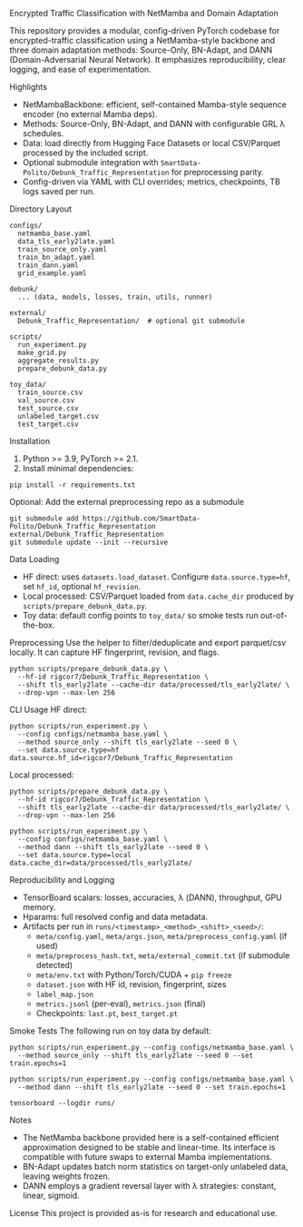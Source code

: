 Encrypted Traffic Classification with NetMamba and Domain Adaptation

This repository provides a modular, config-driven PyTorch codebase for encrypted-traffic classification using a NetMamba-style backbone and three domain adaptation methods: Source-Only, BN-Adapt, and DANN (Domain-Adversarial Neural Network). It emphasizes reproducibility, clear logging, and ease of experimentation.

Highlights
- NetMambaBackbone: efficient, self-contained Mamba-style sequence encoder (no external Mamba deps).
- Methods: Source-Only, BN-Adapt, and DANN with configurable GRL λ schedules.
- Data: load directly from Hugging Face Datasets or local CSV/Parquet processed by the included script.
- Optional submodule integration with `SmartData-Polito/Debunk_Traffic_Representation` for preprocessing parity.
- Config-driven via YAML with CLI overrides; metrics, checkpoints, TB logs saved per run.

Directory Layout
```
configs/
  netmamba_base.yaml
  data_tls_early2late.yaml
  train_source_only.yaml
  train_bn_adapt.yaml
  train_dann.yaml
  grid_example.yaml

debunk/
  ... (data, models, losses, train, utils, runner)

external/
  Debunk_Traffic_Representation/  # optional git submodule

scripts/
  run_experiment.py
  make_grid.py
  aggregate_results.py
  prepare_debunk_data.py

toy_data/
  train_source.csv
  val_source.csv
  test_source.csv
  unlabeled_target.csv
  test_target.csv
```

Installation
1) Python >= 3.9, PyTorch >= 2.1.
2) Install minimal dependencies:
```
pip install -r requirements.txt
```

Optional: Add the external preprocessing repo as a submodule
```
git submodule add https://github.com/SmartData-Polito/Debunk_Traffic_Representation external/Debunk_Traffic_Representation
git submodule update --init --recursive
```

Data Loading
- HF direct: uses `datasets.load_dataset`. Configure `data.source.type=hf`, set `hf_id`, optional `hf_revision`.
- Local processed: CSV/Parquet loaded from `data.cache_dir` produced by `scripts/prepare_debunk_data.py`.
- Toy data: default config points to `toy_data/` so smoke tests run out-of-the-box.

Preprocessing
Use the helper to filter/deduplicate and export parquet/csv locally. It can capture HF fingerprint, revision, and flags.
```
python scripts/prepare_debunk_data.py \
  --hf-id rigcor7/Debunk_Traffic_Representation \
  --shift tls_early2late --cache-dir data/processed/tls_early2late/ \
  --drop-vpn --max-len 256
```

CLI Usage
HF direct:
```
python scripts/run_experiment.py \
  --config configs/netmamba_base.yaml \
  --method source_only --shift tls_early2late --seed 0 \
  --set data.source.type=hf data.source.hf_id=rigcor7/Debunk_Traffic_Representation
```

Local processed:
```
python scripts/prepare_debunk_data.py \
  --hf-id rigcor7/Debunk_Traffic_Representation \
  --shift tls_early2late --cache-dir data/processed/tls_early2late/ \
  --drop-vpn --max-len 256

python scripts/run_experiment.py \
  --config configs/netmamba_base.yaml \
  --method dann --shift tls_early2late --seed 0 \
  --set data.source.type=local data.cache_dir=data/processed/tls_early2late/
```

Reproducibility and Logging
- TensorBoard scalars: losses, accuracies, λ (DANN), throughput, GPU memory.
- Hparams: full resolved config and data metadata.
- Artifacts per run in `runs/<timestamp>_<method>_<shift>_<seed>/`:
  - `meta/config.yaml`, `meta/args.json`, `meta/preprocess_config.yaml` (if used)
  - `meta/preprocess_hash.txt`, `meta/external_commit.txt` (if submodule detected)
  - `meta/env.txt` with Python/Torch/CUDA + `pip freeze`
  - `dataset.json` with HF id, revision, fingerprint, sizes
  - `label_map.json`
  - `metrics.jsonl` (per-eval), `metrics.json` (final)
  - Checkpoints: `last.pt`, `best_target.pt`

Smoke Tests
The following run on toy data by default:
```
python scripts/run_experiment.py --config configs/netmamba_base.yaml \
  --method source_only --shift tls_early2late --seed 0 --set train.epochs=1

python scripts/run_experiment.py --config configs/netmamba_base.yaml \
  --method dann --shift tls_early2late --seed 0 --set train.epochs=1

tensorboard --logdir runs/
```

Notes
- The NetMamba backbone provided here is a self-contained efficient approximation designed to be stable and linear-time. Its interface is compatible with future swaps to external Mamba implementations.
- BN-Adapt updates batch norm statistics on target-only unlabeled data, leaving weights frozen.
- DANN employs a gradient reversal layer with λ strategies: constant, linear, sigmoid.

License
This project is provided as-is for research and educational use.


